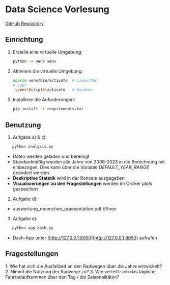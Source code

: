 # Data Science Vorlesung

[GitHub Repository](https://github.com/floriankulig/data-science-vl)

## Einrichtung

1. Erstelle eine virtuelle Umgebung:

   ```bash
   python -m venv venv
   ```

2. Aktiviere die virtuelle Umgebung:

   ```bash
   source venv/bin/activate  # Linux/Mac
   # oder
   .\venv\Scripts\activate   # Windows
   ```

3. Installiere die Anforderungen:
   ```bash
   pip install -r requirements.txt
   ```

## Benutzung

1. Aufgabe a) & c):

```bash
   python analysis.py
```

- Daten werden geladen und bereinigt
- Standardmäßig werden alle Jahre von 2008-2023 in die Berechnung mit einbezogen. Dies kann über die Variable _DEFAULT_YEAR_RANGE_ geändert werden.
- **Deskriptive Statstik** wird in der Konsole ausgegeben
- **Visualisierungen zu den Fragestellungen** werden im Ordner _plots_ gespeichert

2. Aufgabe d):

- auswertung_muenchen_praesentation.pdf öffnen

3. Aufgabe e):

```bash
   python app_dash.py
```

- Dash-App unter [http://127.0.0.1:8050](http://127.0.0.1:8050) aufrufen

## Fragestellungen

1.⁠ ⁠Wie hat sich die Ausfallzeit an den Radwegen über die Jahre entwickelt?
2.⁠ ⁠Nimmt die Nutzung der Radwege zu?
3.⁠ ⁠Wie verteilt sich das tägliche Fahrradaufkommen über den Tag / die Saisonalitäten?
